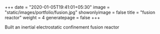 +++
date = "2020-01-05T19:41:01+05:30"
image = "static/images/portfolio/fusion.jpg"
showonlyimage = false
title = "fusion reactor"
weight = 4
generatepage = false
+++

Built an inertial electrostatic confinement fusion reactor
